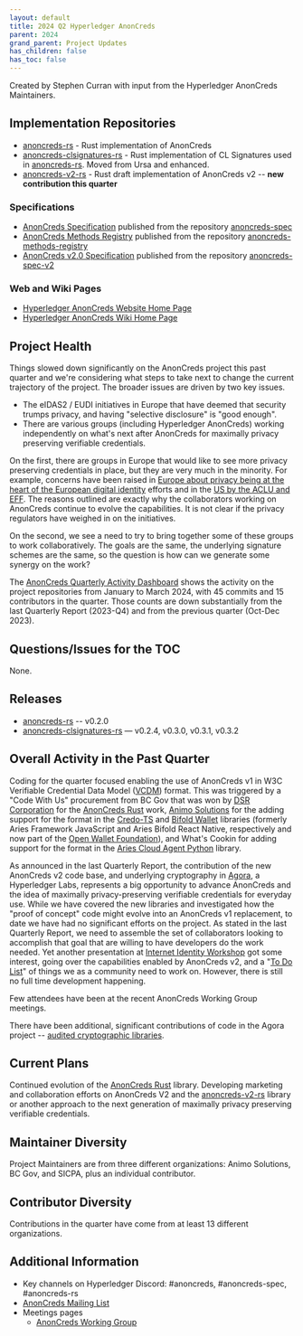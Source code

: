```yaml
---
layout: default
title: 2024 Q2 Hyperledger AnonCreds
parent: 2024
grand_parent: Project Updates
has_children: false
has_toc: false
---
```


Created by Stephen Curran with input from the Hyperledger AnonCreds Maintainers.

## Implementation Repositories

- [anoncreds-rs] - Rust implementation of AnonCreds
- [anoncreds-clsignatures-rs] - Rust implementation of CL Signatures used in [anoncreds-rs]. Moved from Ursa and enhanced.
- [anoncreds-v2-rs] - Rust draft implementation of AnonCreds v2 -- **new contribution this quarter**

[anoncreds-rs]: https://github.com/hyperledger/anoncreds-rs
[anoncreds-clsignatures-rs]: https://github.com/hyperledger/anoncreds-clsignatures-rs
[anoncreds-v2-rs]: https://github.com/hyperledger/anoncreds-v2-rs

### Specifications

- [AnonCreds Specification] published from the repository [anoncreds-spec]
- [AnonCreds Methods Registry] published from the repository [anoncreds-methods-registry]
- [AnonCreds v2.0 Specification] published from the repository [anoncreds-spec-v2]

[anoncreds-spec]: https://github.com/hyperledger/anoncreds-spec
[AnonCreds Specification]: https://hyperledger.github.io/anoncreds-spec/
[anoncreds-methods-registry]: https://github.com/hyperledger/anoncreds-methods-registry
[AnonCreds Methods Registry]: https://hyperledger.github.io/anoncreds-methods-registry
[anoncreds-spec-v2]: https://github.com/hyperledger/anoncreds-spec-v2
[AnonCreds v2.0 Specification]: https://hyperledger.github.io/anoncreds-spec-v2/

### Web and Wiki Pages

- [Hyperledger AnonCreds Website Home Page]
- [Hyperledger AnonCreds Wiki Home Page]

[Hyperledger AnonCreds Website Home Page]: https://www.hyperledger.org/use/anoncreds
[Hyperledger AnonCreds Wiki Home Page]: https://wiki.hyperledger.org/display/ANONCREDS/

## Project Health

Things slowed down significantly on the AnonCreds project this past quarter and
we're considering what steps to take next to change the current trajectory of
the project. The broader issues are driven by two key issues.

- The eIDAS2 / EUDI initiatives in Europe that have
deemed that security trumps privacy, and having "selective disclosure"
is "good enough".
- There are various groups (including Hyperledger AnonCreds) working independently on
  what's next after AnonCreds for maximally privacy preserving verifiable
  credentials.

On the first, there are groups in Europe that would like to see more privacy
preserving credentials in place, but they are very much in the minority. For
example, concerns have been raised in
[Europe about privacy being at the heart of the European digital identity]
efforts and in the [US by the ACLU and EFF].
The reasons outlined are exactly why the collaborators working on AnonCreds
continue to evolve the capabilities. It is not clear if the privacy regulators
have weighed in on the initiatives.

On the second, we see a need to try to bring together some of these groups to
work collaboratively. The goals are the same, the underlying signature schemes
are the same, so the question is how can we generate some synergy on the work?

[Europe about privacy being at the heart of the European digital identity]: https://github.com/eu-digital-identity-wallet/eudi-doc-architecture-and-reference-framework/issues/66
[US by the ACLU and EFF]: https://www.eff.org/document/10-16-2023-aclu-eff-epic-comments-re-tsa-nprm-mdls

The [AnonCreds Quarterly Activity Dashboard] shows the activity on the project
repositories from January to March 2024, with 45 commits and 15 contributors in
the quarter. Those counts are down substantially from the last Quarterly Report
(2023-Q4) and from the previous quarter (Oct-Dec 2023).

[AnonCreds Quarterly Activity Dashboard]: https://insights.lfx.linuxfoundation.org/foundation/hyp/overview?project=anoncreds&repository=&dateFilters=Last%20Quarter&dateRange=2024-01-01%20to%202024-03-31&compare=PP&granularity=week&hideBots=true&routedFrom=Github

## Questions/Issues for the TOC

None.

## Releases

- [anoncreds-rs] -- v0.2.0
- [anoncreds-clsignatures-rs] — v0.2.4, v0.3.0, v0.3.1, v0.3.2

## Overall Activity in the Past Quarter

Coding for the quarter focused enabling the use of AnonCreds v1 in W3C
Verifiable Credential Data Model ([VCDM]) format. This was triggered by a "Code
With Us" procurement from BC Gov that was won by [DSR Corporation] for the
[AnonCreds Rust] work, [Animo Solutions] for the adding support for the format
in the [Credo-TS] and [Bifold Wallet] libraries (formerly Aries Framework
JavaScript and Aries Bifold React Native, respectively and now part of the
[Open Wallet Foundation]), and What's Cookin for adding support for the
format in the [Aries Cloud Agent Python] library.

[VCDM]: https://www.w3.org/TR/vc-data-model-2.0/
[DSR Corporation]: https://en.dsr-corporation.com/
[Animo Solutions]: https://animo.id/
[Open Wallet Foundation]: https://openwallet.foundation/

As announced in the last Quarterly Report, the contribution of the new AnonCreds
v2 code base, and underlying cryptography in [Agora], a Hyperledger Labs,
represents a big opportunity to advance AnonCreds and the idea of maximally
privacy-preserving verifiable credentials for everyday use. While we have
covered the new libraries and investigated how the "proof of concept" code might
evolve into an AnonCreds v1 replacement, to date we have had no significant
efforts on the project. As stated in the last Quarterly Report, we need to
assemble the set of collaborators looking to accomplish that goal that are
willing to have developers do the work needed. Yet another presentation at
[Internet Identity Workshop] got some interest, going over the capabilities
enabled by AnonCreds v2, and a "[To Do List]" of things we as a community need
to work on. However, there is still no full time development happening.

Few attendees have been at the recent AnonCreds Working Group meetings.

There have been additional, significant contributions of code in the Agora
project -- [audited cryptographic libraries].

[Agora]: https://labs.hyperledger.org/labs/agora.html
[To Do List]: https://docs.google.com/presentation/d/1-07WrKtLxIf6ymdmQyU3ssg0R4XrGJkMBAxIE9i6NMU/edit#slide=id.g28a13545521_0_5
[audited cryptographic libraries]: https://github.com/hyperledger-labs?q=agora

[AnonCreds Rust]: https://github.com/hyperledger/anoncreds-rs
[Credo-TS]: https://github.com/openwallet-foundation/credo-ts
[Bifold Wallet]: https://github.com/openwallet-foundation/bifold-wallet
[Aries Cloud Agent Python]: https://github.com/hyperledger/aries-cloudagent-python
[Internet Identity Workshop]: https://docs.google.com/document/d/1xicI8Prdgo12Ha3ctZWdie7spCqgDiZT43RjIT3LApA/edit

## Current Plans

Continued evolution of the [AnonCreds Rust] library. Developing marketing and
collaboration efforts on AnonCreds V2 and the [anoncreds-v2-rs] library or
another approach to the next generation of maximally privacy preserving
verifiable credentials.

## Maintainer Diversity

Project Maintainers are from three different organizations: Animo Solutions, BC
Gov, and SICPA, plus an individual contributor.

## Contributor Diversity

Contributions in the quarter have come from at least 13 different organizations.

## Additional Information

- Key channels on Hyperledger Discord: \#anoncreds, \#anoncreds-spec,
\#anoncreds-rs
- [AnonCreds Mailing List](https://lists.hyperledger.org/g/anoncreds)
- Meetings pages
  - [AnonCreds Working Group](https://wiki.hyperledger.org/display/ANONCREDS/Meetings%3A+AnonCreds+Working+Group)
